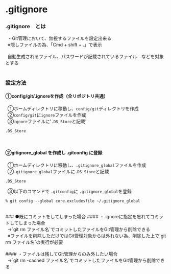 # .gitignore

### .gitignore　とは<br>
&ensp;・Git管理において、無視するファイルを設定出来る<br>
&ensp;※隠しファイルの為、「Cmd + shift + .」で表示<br>
<br>
&ensp;自動生成されるファイル、パスワードが記載されているファイル　などを対象とする<br>
<br>

### 設定方法

#### ①config/git/.ignoreを作成（全リポジトリ共通）<br>
&ensp;①ホームディレクトリに移動し、`config/git`ディレクトリを作成<br>
&ensp;②`config/git`に`ignore`ファイルを作成<br>
&ensp;③`ignore`ファイルに'`.DS_Store`と記載'<br>
```
.DS_Store
```
<br>

#### ②gitignore_global を作成し .gitconfig に登録<br>
&ensp;①ホームディレクトリに移動し、`.gitignore_global`ファイルを作成<br>
&ensp;②`.gitignore_global`ファイルに`.DS_Store`と記載<br>
```
.DS_Store
```
&ensp;③以下のコマンドで `.gitconfig`に `.gitignore_global`を登録<br>
```
% git config --global core.excludesfile ~/.gitignore_global
```
<br>
### ●既にコミットをしてしまった場合
#### ・.ignoreに指定を忘れてコミットしてしまった場合<br>
&ensp;→`git rm ファイル名`でコミットしたファイルをGit管理から削除できる<br>
&ensp;※ファイルを削除しただけではGit管理対象からは外れない為、削除した上で`git rm ファイル名`の実行が必要<br>
<br>
#### ・ファイルは残してGit管理からのみ外したい場合<br>
&ensp;→`git rm -cached ファイル名`でコミットしたファイルをGit管理から削除できる<br>
<br>
